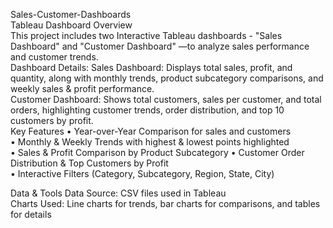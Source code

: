Sales-Customer-Dashboards  
 Tableau Dashboard Overview  
This project includes two Interactive Tableau dashboards - "Sales Dashboard" and "Customer Dashboard" —to analyze sales performance and customer trends.  
 Dashboard Details:
Sales Dashboard: Displays total sales, profit, and quantity, along with monthly trends, product subcategory comparisons, and weekly sales & profit performance.  
Customer Dashboard: Shows total customers, sales per customer, and total orders, highlighting customer trends, order distribution, and top 10 customers by profit.  
Key Features 
•	Year-over-Year Comparison for sales and customers  
•	Monthly & Weekly Trends with highest & lowest points highlighted  
•	Sales & Profit Comparison by Product Subcategory 
•	Customer Order Distribution & Top Customers by Profit  
•	Interactive Filters (Category, Subcategory, Region, State, City)  

Data & Tools 
Data Source: CSV files used in Tableau  
Charts Used: Line charts for trends, bar charts for comparisons, and tables for details  
